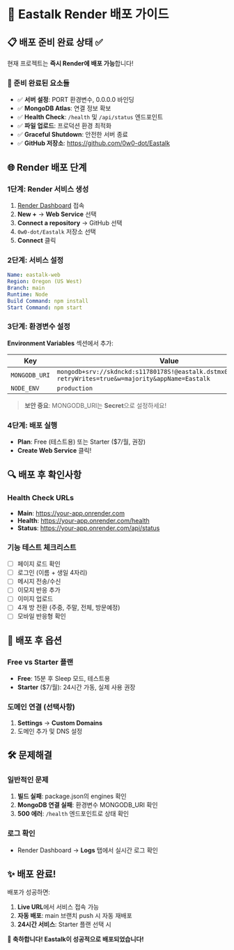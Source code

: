 # 🚀 Eastalk Render 배포 가이드

## 📋 배포 준비 완료 상태 ✅

현재 프로젝트는 **즉시 Render에 배포 가능**합니다!

### 🎯 준비 완료된 요소들

- ✅ **서버 설정**: PORT 환경변수, 0.0.0.0 바인딩
- ✅ **MongoDB Atlas**: 연결 정보 확보
- ✅ **Health Check**: `/health` 및 `/api/status` 엔드포인트
- ✅ **파일 업로드**: 프로덕션 환경 최적화
- ✅ **Graceful Shutdown**: 안전한 서버 종료
- ✅ **GitHub 저장소**: https://github.com/0w0-dot/Eastalk

## 🌐 Render 배포 단계

### 1단계: Render 서비스 생성
1. [Render Dashboard](https://dashboard.render.com) 접속
2. **New +** → **Web Service** 선택
3. **Connect a repository** → GitHub 선택
4. `0w0-dot/Eastalk` 저장소 선택
5. **Connect** 클릭

### 2단계: 서비스 설정
```yaml
Name: eastalk-web
Region: Oregon (US West)
Branch: main
Runtime: Node
Build Command: npm install
Start Command: npm start
```

### 3단계: 환경변수 설정
**Environment Variables** 섹션에서 추가:

| Key | Value |
|-----|-------|
| `MONGODB_URI` | `mongodb+srv://skdnckd:s11780178S!@eastalk.dstmx07.mongodb.net/?retryWrites=true&w=majority&appName=Eastalk` |
| `NODE_ENV` | `production` |

> **보안 중요**: MONGODB_URI는 **Secret**으로 설정하세요!

### 4단계: 배포 실행
- **Plan**: Free (테스트용) 또는 Starter ($7/월, 권장)
- **Create Web Service** 클릭!

## 🔍 배포 후 확인사항

### Health Check URLs
- **Main**: https://your-app.onrender.com
- **Health**: https://your-app.onrender.com/health  
- **Status**: https://your-app.onrender.com/api/status

### 기능 테스트 체크리스트
- [ ] 페이지 로드 확인
- [ ] 로그인 (이름 + 생일 4자리)
- [ ] 메시지 전송/수신
- [ ] 이모지 반응 추가
- [ ] 이미지 업로드
- [ ] 4개 방 전환 (주중, 주말, 전체, 방문예정)
- [ ] 모바일 반응형 확인

## 🎨 배포 후 옵션

### Free vs Starter 플랜
- **Free**: 15분 후 Sleep 모드, 테스트용
- **Starter** ($7/월): 24시간 가동, 실제 사용 권장

### 도메인 연결 (선택사항)
1. **Settings** → **Custom Domains**
2. 도메인 추가 및 DNS 설정

## 🛠️ 문제해결

### 일반적인 문제
1. **빌드 실패**: package.json의 engines 확인
2. **MongoDB 연결 실패**: 환경변수 MONGODB_URI 확인
3. **500 에러**: `/health` 엔드포인트로 상태 확인

### 로그 확인
- Render Dashboard → **Logs** 탭에서 실시간 로그 확인

## ✨ 배포 완료!

배포가 성공하면:
1. **Live URL**에서 서비스 접속 가능
2. **자동 배포**: main 브랜치 push 시 자동 재배포
3. **24시간 서비스**: Starter 플랜 선택 시

**🎉 축하합니다! Eastalk이 성공적으로 배포되었습니다!**